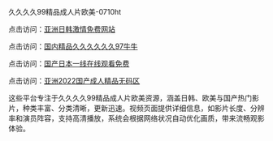久久久久99精品成人片欧美-0710ht

点击访问：<a href="https://heiliaoll4qsx.pages.dev">亚洲日韩激情免费网站</a>

点击访问：<a href="https://heiliaowzu4ur.pages.dev">国内精品久久久久久久97牛牛</a>

点击访问：<a href="https://heiliaoe8ajia.pages.dev">国产日本一线在线观看免费</a>

点击访问：<a href="https://heiliaozj3tjd.pages.dev">亚洲2022国产成人精品无码区</a>

这些平台专注于久久久久99精品成人片欧美资源，涵盖日韩、欧美与国产热门影片，种类丰富、分类清晰，更新迅速。视频页面提供详细信息，如影片长度、分辨率和演员阵容，支持高清播放，系统会根据网络状况自动优化画质，带来流畅观影体验。

<span style="display:none;">[Canonical link](）</span>
